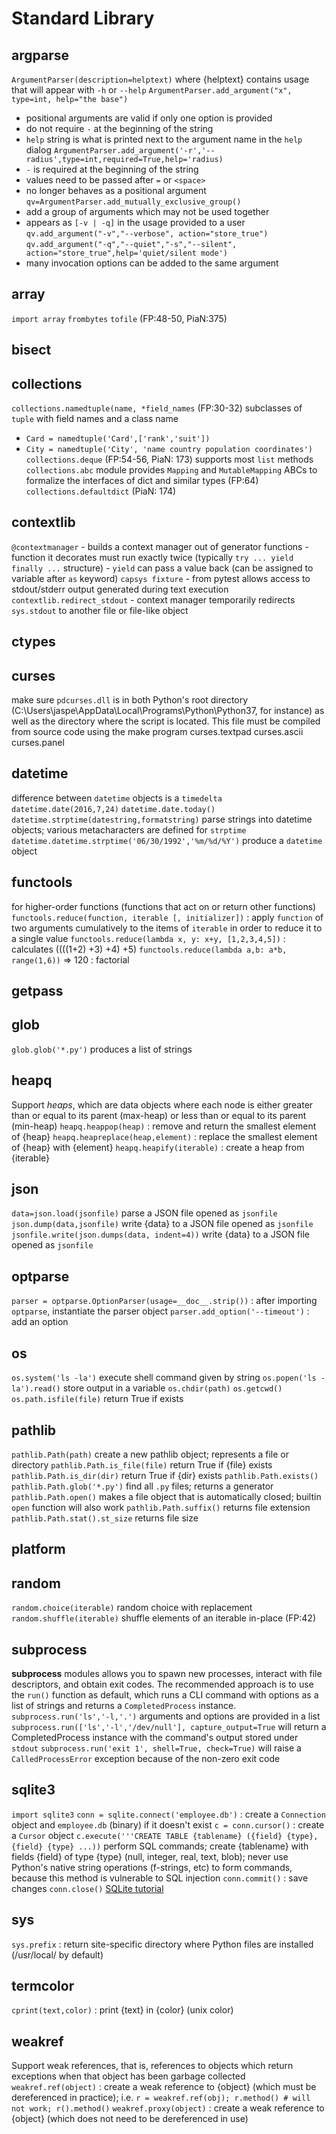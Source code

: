 # Standard Library

## argparse
`ArgumentParser(description=helptext)` where {helptext} contains usage that will appear with `-h` or `--help`
`ArgumentParser.add_argument("x", type=int, help="the base")`
  - positional arguments are valid if only one option is provided
  - do not require `-` at the beginning of the string
  - `help` string is what is printed next to the argument name in the `help` dialog
`ArgumentParser.add_argument('-r','--radius',type=int,required=True,help='radius)`
  - `-` is required at the beginning of the string
  - values need to be passed after `=` or `<space>`
  - no longer behaves as a positional argument
`qv=ArgumentParser.add_mutually_exclusive_group()`
  - add a group of arguments which may not be used together
  - appears as `[-v | -q]` in the usage provided to a user
`qv.add_argument("-v","--verbose", action="store_true")`
`qv.add_argument("-q","--quiet","-s","--silent", action="store_true",help='quiet/silent mode')`
  - many invocation options can be added to the same argument 

## array 
`import array`
`frombytes`
`tofile`
(FP:48-50, PiaN:375)

## bisect

## collections
`collections.namedtuple(name, *field_names` (FP:30-32) subclasses of `tuple` with field names and a class name
  - `Card = namedtuple('Card',['rank','suit'])`
  - `City = namedtuple('City', 'name country population coordinates')`
`collections.deque` (FP:54-56, PiaN: 173) supports most `list` methods
`collections.abc` module provides `Mapping` and `MutableMapping` ABCs to formalize the interfaces of dict and similar types (FP:64)
`collections.defaultdict` (PiaN: 174)

## contextlib
`@contextmanager` - builds a context manager out of generator functions - function it decorates must run exactly twice (typically `try ... yield finally ...` structure) - `yield` can pass a value back (can be assigned to variable after `as` keyword)
`capsys fixture` - from pytest allows access to stdout/stderr output generated during text execution
`contextlib.redirect_stdout` - context manager temporarily redirects `sys.stdout` to another file or file-like object

## ctypes

## curses
make sure `pdcurses.dll` is in both Python's root directory (C:\Users\jaspe\AppData\Local\Programs\Python\Python37, for instance) as well as the directory where the script is located. This file must be compiled from source code using the make program
curses.textpad
curses.ascii
curses.panel

## datetime
difference between `datetime` objects is a `timedelta`
`datetime.date(2016,7,24)`
`datetime.date.today()`
`datetime.strptime(datestring,formatstring)` parse strings into datetime objects; various metacharacters are defined for `strptime`
`datetime.datetime.strptime('06/30/1992','%m/%d/%Y')` produce a `datetime` object

## functools
for higher-order functions (functions that act on or return other functions)
`functools.reduce(function, iterable [, initializer])` : apply `function` of two arguments cumulatively to the items of `iterable` in order to reduce it to a single value
`functools.reduce(lambda x, y: x+y, [1,2,3,4,5])` : calculates ((((1+2) +3) +4) +5)
`functools.reduce(lambda a,b: a*b, range(1,6))` => 120 : factorial

## getpass

## glob
`glob.glob('*.py')` produces a list of strings

## heapq
Support _heaps_, which are data objects where each node is either greater than or equal to its parent (max-heap) or less than or equal to its parent (min-heap)
`heapq.heappop(heap)`
: remove and return the smallest element of {heap}
`heapq.heapreplace(heap,element)`
: replace the smallest element of {heap} with {element}
`heapq.heapify(iterable)`
: create a heap from {iterable}

## json
`data=json.load(jsonfile)` parse a JSON file opened as `jsonfile`
`json.dump(data,jsonfile)` write {data} to a JSON file opened as `jsonfile`
`jsonfile.write(json.dumps(data, indent=4))` write {data} to a JSON file opened as `jsonfile`

## optparse
`parser = optparse.OptionParser(usage=__doc__.strip())` : after importing `optparse`, instantiate the parser object
`parser.add_option('--timeout')` : add an option

## os
`os.system('ls -la')` execute shell command given by string
`os.popen('ls -la').read()` store output in a variable
`os.chdir(path)`
`os.getcwd()`
`os.path.isfile(file)` return True if exists

## pathlib
`pathlib.Path(path)` create a new pathlib object; represents a file or directory
`pathlib.Path.is_file(file)` return True if {file} exists
`pathlib.Path.is_dir(dir)` return True if {dir} exists
`pathlib.Path.exists()`
`pathlib.Path.glob('*.py')` find all `.py` files; returns a generator
`pathlib.Path.open()` makes a file object that is automatically closed; builtin `open` function will also work
`pathlib.Path.suffix()` returns file extension
`pathlib.Path.stat().st_size` returns file size

## platform

## random
`random.choice(iterable)` random choice with replacement
`random.shuffle(iterable)` shuffle elements of an iterable in-place (FP:42)

## subprocess
__subprocess__ modules allows you to spawn new processes, interact with file descriptors, and obtain exit codes. The recommended approach is to use the `run()` function as default, which runs a CLI command with options as a list of strings and returns a `CompletedProcess` instance.
`subprocess.run('ls','-l,'.')` arguments and options are provided in a list
`subprocess.run(['ls','-l','/dev/null'], capture_output=True` will return a CompletedProcess instance with the command's output stored under `stdout`
`subprocess.run('exit 1', shell=True, check=True)` will raise a `CalledProcessError` exception because of the non-zero exit code

## sqlite3
`import sqlite3`
`conn = sqlite.connect('employee.db')` : create a `Connection` object and `employee.db` (binary) if it doesn't exist
`c = conn.cursor()` : create a `Cursor` object
`c.execute('''CREATE TABLE {tablename} ({field} {type}, {field} {type} ...))` perform SQL commands; create {tablename} with fields {field} of type {type} (null, integer, real, text, blob); never use Python's native string operations (f-strings, etc) to form commands, because this method is vulnerable to SQL injection
`conn.commit()` : save changes
`conn.close()`
[SQLite tutorial](https://youtu.be/pd-0G0MigUA)

## sys
`sys.prefix` : return site-specific directory where Python files are installed (/usr/local/ by default)

## termcolor
`cprint(text,color)` : print {text} in {color} (unix color)

## weakref
Support weak references, that is, references to objects which return exceptions when that object has been garbage collected
`weakref.ref(object)` : create a weak reference to {object} (which must be dereferenced in practice); i.e. `r = weakref.ref(obj); r.method() # will not work; r().method()`
`weakref.proxy(object)` : create a weak reference to {object} (which does not need to be dereferenced in use)

